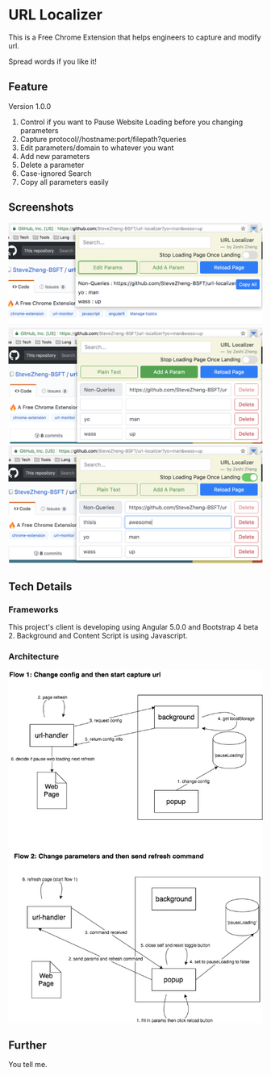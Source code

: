 # URL Localizer

This is a Free Chrome Extension that helps engineers to capture and modify url.     

Spread words if you like it!

## Feature

Version 1.0.0
1. Control if you want to Pause Website Loading before you changing parameters
2. Capture protocol//hostname:port/filepath?queries
3. Edit parameters/domain to whatever you want
4. Add new parameters
5. Delete a parameter
6. Case-ignored Search
7. Copy all parameters easily

## Screenshots
![screenshot1](./screenshots/s1.png)
![screenshot2](./screenshots/s2.png)
![screenshot3](./screenshots/s3.png)

## Tech Details

### Frameworks
This project's client is developing using Angular 5.0.0 and Bootstrap 4 beta 2. Background and Content Script is using Javascript.

### Architecture
![architecture](./screenshots/arch.png)

## Further

You tell me.
